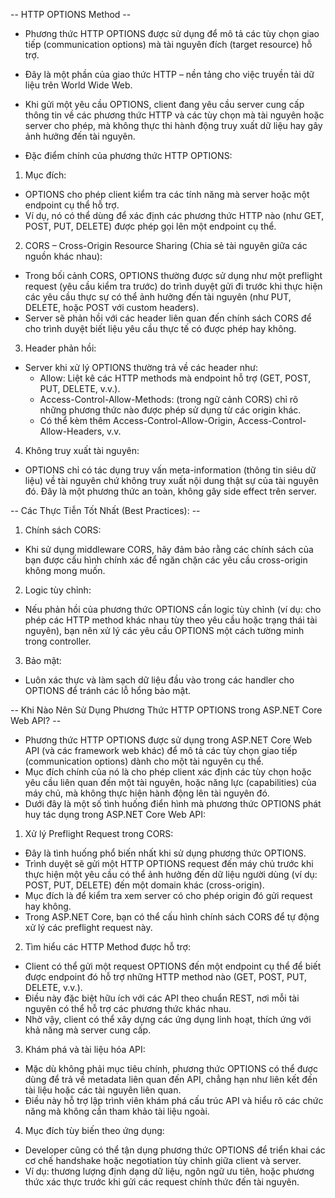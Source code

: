-- HTTP OPTIONS Method --
- Phương thức HTTP OPTIONS được sử dụng để mô tả các tùy chọn giao tiếp (communication options) mà tài nguyên đích (target resource) hỗ trợ. 
- Đây là một phần của giao thức HTTP – nền tảng cho việc truyền tải dữ liệu trên World Wide Web. 
- Khi gửi một yêu cầu OPTIONS, client đang yêu cầu server cung cấp thông tin về các phương thức HTTP và các tùy chọn mà tài nguyên hoặc server cho phép, mà không thực thi hành động truy xuất dữ liệu hay gây ảnh hưởng đến tài nguyên.

- Đặc điểm chính của phương thức HTTP OPTIONS:
1. Mục đích: 
  - OPTIONS cho phép client kiểm tra các tính năng mà server hoặc một endpoint cụ thể hỗ trợ. 
  - Ví dụ, nó có thể dùng để xác định các phương thức HTTP nào (như GET, POST, PUT, DELETE) được phép gọi lên một endpoint cụ thể.
2. CORS – Cross-Origin Resource Sharing (Chia sẻ tài nguyên giữa các nguồn khác nhau): 
  - Trong bối cảnh CORS, OPTIONS thường được sử dụng như một preflight request (yêu cầu kiểm tra trước) do trình duyệt gửi đi trước khi thực hiện các yêu cầu thực sự có thể ảnh hưởng đến tài nguyên (như PUT, DELETE, hoặc POST với custom headers). 
  - Server sẽ phản hồi với các header liên quan đến chính sách CORS để cho trình duyệt biết liệu yêu cầu thực tế có được phép hay không.
3. Header phản hồi: 
  - Server khi xử lý OPTIONS thường trả về các header như:
    - Allow: Liệt kê các HTTP methods mà endpoint hỗ trợ (GET, POST, PUT, DELETE, v.v.).
    - Access-Control-Allow-Methods: (trong ngữ cảnh CORS) chỉ rõ những phương thức nào được phép sử dụng từ các origin khác.
    - Có thể kèm thêm Access-Control-Allow-Origin, Access-Control-Allow-Headers, v.v.
4. Không truy xuất tài nguyên: 
  - OPTIONS chỉ có tác dụng truy vấn meta-information (thông tin siêu dữ liệu) về tài nguyên chứ không truy xuất nội dung thật sự của tài nguyên đó. Đây là một phương thức an toàn, không gây side effect trên server.

-- Các Thực Tiễn Tốt Nhất (Best Practices): -- 
1. Chính sách CORS:
  - Khi sử dụng middleware CORS, hãy đảm bảo rằng các chính sách của bạn được cấu hình chính xác để ngăn chặn các yêu cầu cross-origin không mong muốn.
2. Logic tùy chỉnh: 
  - Nếu phản hồi của phương thức OPTIONS cần logic tùy chỉnh (ví dụ: cho phép các HTTP method khác nhau tùy theo yêu cầu hoặc trạng thái tài nguyên), bạn nên xử lý các yêu cầu OPTIONS một cách tường minh trong controller.
3. Bảo mật: 
  - Luôn xác thực và làm sạch dữ liệu đầu vào trong các handler cho OPTIONS để tránh các lỗ hổng bảo mật.

-- Khi Nào Nên Sử Dụng Phương Thức HTTP OPTIONS trong ASP.NET Core Web API? -- 
- Phương thức HTTP OPTIONS được sử dụng trong ASP.NET Core Web API (và các framework web khác) để mô tả các tùy chọn giao tiếp (communication options) dành cho một tài nguyên cụ thể. 
- Mục đích chính của nó là cho phép client xác định các tùy chọn hoặc yêu cầu liên quan đến một tài nguyên, hoặc năng lực (capabilities) của máy chủ, mà không thực hiện hành động lên tài nguyên đó. 
- Dưới đây là một số tình huống điển hình mà phương thức OPTIONS phát huy tác dụng trong ASP.NET Core Web API:
1. Xử lý Preflight Request trong CORS:
- Đây là tình huống phổ biến nhất khi sử dụng phương thức OPTIONS. 
- Trình duyệt sẽ gửi một HTTP OPTIONS request đến máy chủ trước khi thực hiện một yêu cầu có thể ảnh hưởng đến dữ liệu người dùng (ví dụ: POST, PUT, DELETE) đến một domain khác (cross-origin). 
- Mục đích là để kiểm tra xem server có cho phép origin đó gửi request hay không. 
- Trong ASP.NET Core, bạn có thể cấu hình chính sách CORS để tự động xử lý các preflight request này.
2. Tìm hiểu các HTTP Method được hỗ trợ:
- Client có thể gửi một request OPTIONS đến một endpoint cụ thể để biết được endpoint đó hỗ trợ những HTTP method nào (GET, POST, PUT, DELETE, v.v.). 
- Điều này đặc biệt hữu ích với các API theo chuẩn REST, nơi mỗi tài nguyên có thể hỗ trợ các phương thức khác nhau. 
- Nhờ vậy, client có thể xây dựng các ứng dụng linh hoạt, thích ứng với khả năng mà server cung cấp.
3. Khám phá và tài liệu hóa API:
- Mặc dù không phải mục tiêu chính, phương thức OPTIONS có thể được dùng để trả về metadata liên quan đến API, chẳng hạn như liên kết đến tài liệu hoặc các tài nguyên liên quan. 
- Điều này hỗ trợ lập trình viên khám phá cấu trúc API và hiểu rõ các chức năng mà không cần tham khảo tài liệu ngoài.
4. Mục đích tùy biến theo ứng dụng:
- Developer cũng có thể tận dụng phương thức OPTIONS để triển khai các cơ chế handshake hoặc negotiation tùy chỉnh giữa client và server. 
- Ví dụ: thương lượng định dạng dữ liệu, ngôn ngữ ưu tiên, hoặc phương thức xác thực trước khi gửi các request chính thức đến tài nguyên.

